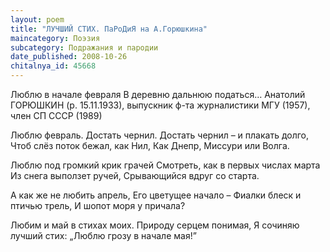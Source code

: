 ```yaml
---
layout: poem
title: "ЛУЧШИЙ СТИХ. ПаРоДиЯ на А.Горюшкина"
maincategory: Поэзия
subcategory: Подражания и пародии
date_published: 2008-10-26
chitalnya_id: 45668
---
```




Люблю в начале февраля
В деревню дальнюю податься…
Анатолий ГОРЮШКИН (р. 15.11.1933),
выпускник ф-та журналистики МГУ (1957),
член СП СССР (1989)

Люблю февраль. Достать чернил.
Достать чернил – и плакать долго,
Чтоб слёз поток бежал, как Нил,
Как Днепр, Миссури или Волга.

Люблю под громкий крик грачей
Смотреть, как в первых числах марта
Из снега выползет ручей,
Срывающийся вдруг со старта.

А как же не любить апрель,
Его цветущее начало –
Фиалки блеск и птичью трель,
И шопот моря у причала?

Любим и май в стихах моих.
Природу серцем понимая,
Я сочиняю лучший стих:
„Люблю грозу в начале мая!”






